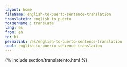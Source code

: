 ```yaml
---
layout: home
fileName: english-to-puerto-sentence-translation
translatein: english_to_puerto
folderName : translate
lang: es
from: en
to: hi
permalink: /es/english-to-puerto-sentence-translation
tool: english-to-puerto-sentence-translation
---
```

{% include section/translateinto.html %}